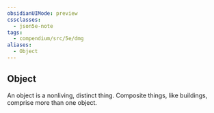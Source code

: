 ```yaml
---
obsidianUIMode: preview
cssclasses:
  - json5e-note
tags:
  - compendium/src/5e/dmg
aliases:
  - Object
---
```

## Object

An object is a nonliving, distinct thing. Composite things, like buildings, comprise more than one object.